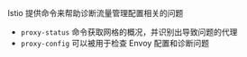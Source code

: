 Istio 提供命令来帮助诊断流量管理配置相关的问题

- `proxy-status` 命令获取网格的概况，并识别出导致问题的代理
- `proxy-config` 可以被用于检查 Envoy 配置和诊断问题